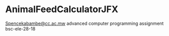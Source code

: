 # AnimalFeedCalculatorJFX
Spencekabambe@cc.ac.mw advanced computer programming assignment
bsc-ele-28-18
